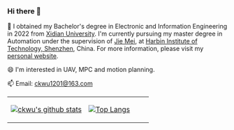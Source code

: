 ### Hi there 👋
🌱 I obtained my Bachelor's degree in Electronic and Information Engineering in 2022 from [Xidian University](https://en.xidian.edu.cn/). I'm currently pursuing my master degree in Automation under the supervision of [Jie Mei](https://scholar.google.com/citations?user=tyQm5IkAAAAJ&hl=zh-CN&oi=ao), at [Harbin Institute of Technology, Shenzhen](http://en.hitsz.edu.cn/), China. For more information, please visit my [personal website](https://ck1201.github.io/).

😄 I'm interested in UAV, MPC and motion planning.

📫 Email: ckwu1201@163.com
<!--
**CK1201/CK1201** is a ✨ _special_ ✨ repository because its `README.md` (this file) appears on your GitHub profile.

Here are some ideas to get you started:

- 🔭 I’m currently working on ...
- 🌱 I’m currently learning ...
- 👯 I’m looking to collaborate on ...
- 🤔 I’m looking for help with ...
- 💬 Ask me about ...
- 📫 How to reach me: ...
- 😄 Pronouns: ...
- ⚡ Fun fact: ...
-->
<table><tr><td align="center" width="55%">
  
[![ckwu's github stats](https://github-readme-stats.vercel.app/api?username=CK1201&show_icons=true&count_private=true)](https://github.com/CK1201/)
  
</td><td align="top" width="45%">
  
[![Top Langs](https://github-readme-stats.vercel.app/api/top-langs/?username=CK1201&layout=compact&show_icons=true)](https://github.com/CK1201/github-readme-stats)
  
</td></tr></table>
